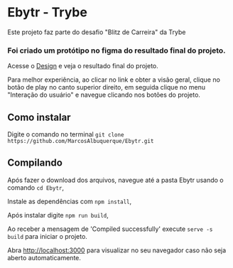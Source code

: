 # Ebytr - Trybe
Este projeto faz parte do desafio "Blitz de Carreira" da Trybe

### Foi criado um protótipo no figma do resultado final do projeto.
Acesse o [Design](https://www.figma.com/file/kAd7pJrCCujF6REx7LcJl9/Ebytr) e veja o resultado final
do projeto.

Para melhor experiência, ao clicar no link e obter a visão geral, clique no botão de play
no canto superior direito, em seguida clique no menu "Interação do usuário" e navegue clicando nos botões do projeto.

## Como instalar
Digite o comando no terminal `git clone https://github.com/MarcosAlbuquerque/Ebytr.git`

## Compilando
Após fazer o download dos arquivos, navegue até a pasta Ebytr usando o comando `cd Ebytr`,

Instale as dependências com `npm install`,

Após instalar digite `npm run build`,

Ao receber a mensagem de 'Compiled successfully' execute `serve -s build`
para iniciar o projeto.

Abra [http://localhost:3000](http://localhost:3000) para visualizar no seu navegador caso não seja aberto automaticamente.

